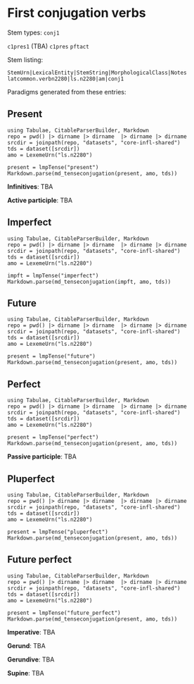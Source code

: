 # First conjugation verbs

Stem types: `conj1`

`c1pres1` (TBA)
 `c1pres`
 `pftact`


Stem listing:

```
StemUrn|LexicalEntity|StemString|MorphologicalClass|Notes
latcommon.verbn2280|ls.n2280|am|conj1
```


Paradigms generated from these entries:


## Present

```@eval
using Tabulae, CitableParserBuilder, Markdown
repo = pwd() |> dirname |> dirname  |> dirname |> dirname
srcdir = joinpath(repo, "datasets", "core-infl-shared") 
tds = dataset([srcdir])
amo = LexemeUrn("ls.n2280")

present = lmpTense("present")
Markdown.parse(md_tenseconjugation(present, amo, tds))
```


**Infinitives**: TBA

**Active participle**: TBA

## Imperfect 

```@eval
using Tabulae, CitableParserBuilder, Markdown
repo = pwd() |> dirname |> dirname  |> dirname |> dirname
srcdir = joinpath(repo, "datasets", "core-infl-shared") 
tds = dataset([srcdir])
amo = LexemeUrn("ls.n2280")

impft = lmpTense("imperfect")
Markdown.parse(md_tenseconjugation(impft, amo, tds))
```


## Future

```@eval
using Tabulae, CitableParserBuilder, Markdown
repo = pwd() |> dirname |> dirname  |> dirname |> dirname
srcdir = joinpath(repo, "datasets", "core-infl-shared") 
tds = dataset([srcdir])
amo = LexemeUrn("ls.n2280")

present = lmpTense("future")
Markdown.parse(md_tenseconjugation(present, amo, tds))
```


## Perfect

```@eval
using Tabulae, CitableParserBuilder, Markdown
repo = pwd() |> dirname |> dirname  |> dirname |> dirname
srcdir = joinpath(repo, "datasets", "core-infl-shared") 
tds = dataset([srcdir])
amo = LexemeUrn("ls.n2280")

present = lmpTense("perfect")
Markdown.parse(md_tenseconjugation(present, amo, tds))
```

**Passive participle**: TBA



## Pluperfect

```@eval
using Tabulae, CitableParserBuilder, Markdown
repo = pwd() |> dirname |> dirname  |> dirname |> dirname
srcdir = joinpath(repo, "datasets", "core-infl-shared") 
tds = dataset([srcdir])
amo = LexemeUrn("ls.n2280")

present = lmpTense("pluperfect")
Markdown.parse(md_tenseconjugation(present, amo, tds))
```



## Future perfect

```@eval
using Tabulae, CitableParserBuilder, Markdown
repo = pwd() |> dirname |> dirname  |> dirname |> dirname
srcdir = joinpath(repo, "datasets", "core-infl-shared") 
tds = dataset([srcdir])
amo = LexemeUrn("ls.n2280")

present = lmpTense("future_perfect")
Markdown.parse(md_tenseconjugation(present, amo, tds))
```

**Imperative**: TBA 


**Gerund**: TBA

**Gerundive**: TBA

**Supine**: TBA
